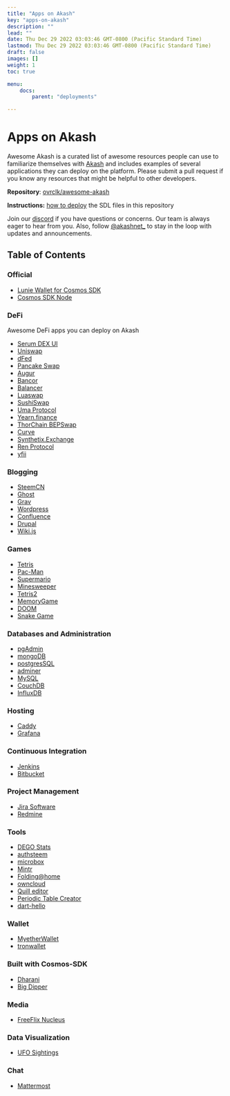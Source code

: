 ```yaml
---
title: "Apps on Akash"
key: "apps-on-akash"
description: ""
lead: ""
date: Thu Dec 29 2022 03:03:46 GMT-0800 (Pacific Standard Time)
lastmod: Thu Dec 29 2022 03:03:46 GMT-0800 (Pacific Standard Time)
draft: false
images: []
weight: 1
toc: true

menu:
    docs:
        parent: "deployments"

---
```

Apps on Akash
=============

Awesome Akash is a curated list of awesome resources people can use to familiarize themselves with [Akash](https://akash.network) and includes examples of several applications they can deploy on the platform. Please submit a pull request if you know any resources that might be helpful to other developers.

**Repository**: [ovrclk/awesome-akash](https://github.com/ovrclk/awesome-akash)

**Instructions:** [how to deploy](https://docs.akash.network/guides/deploy) the SDL files in this repository

Join our [discord](https://discord.akash.network) if you have questions or concerns. Our team is always eager to hear from you. Also, follow [@akashnet\_](https://twitter.com/akashnet_) to stay in the loop with updates and announcements.

Table of Contents
-----------------

### Official

*   [Lunie Wallet for Cosmos SDK](https://github.com/ovrclk/awesome-akash/blob/master/lunie-lite)
*   [Cosmos SDK Node](https://github.com/ovrclk/akash-on-akash)

### DeFi

Awesome DeFi apps you can deploy on Akash

*   [Serum DEX UI](https://github.com/ovrclk/awesome-akash/blob/master/serum)
*   [Uniswap](https://github.com/ovrclk/awesome-akash/blob/master/uniswap)
*   [dFed](https://github.com/ovrclk/awesome-akash/blob/master/dfed)
*   [Pancake Swap](https://github.com/ovrclk/awesome-akash/blob/master/pancake-swap)
*   [Augur](https://github.com/ovrclk/awesome-akash/blob/master/augur)
*   [Bancor](https://github.com/ovrclk/awesome-akash/blob/master/Bancor)
*   [Balancer](https://github.com/ovrclk/awesome-akash/blob/master/Balancer)
*   [Luaswap](https://github.com/ovrclk/awesome-akash/blob/master/luaswap)
*   [SushiSwap](https://github.com/ovrclk/awesome-akash/blob/master/sushiswap)
*   [Uma Protocol](https://github.com/ovrclk/awesome-akash/blob/master/uma-protocol)
*   [Yearn.finance](https://github.com/ovrclk/awesome-akash/blob/master/Yearn.finance)
*   [ThorChain BEPSwap](https://github.com/ovrclk/awesome-akash/blob/master/Thorchain-BEPSwap)
*   [Curve](https://github.com/ovrclk/awesome-akash/blob/master/curve)
*   [Synthetix.Exchange](https://github.com/ovrclk/awesome-akash/blob/master/synthetix.exchange)
*   [Ren Protocol](https://github.com/ovrclk/awesome-akash/blob/master/renprotocol)
*   [yfii](https://github.com/ovrclk/awesome-akash/blob/master/yfii)

### Blogging

*   [SteemCN](https://github.com/ovrclk/awesome-akash/blob/master/steemcn)
*   [Ghost](https://github.com/ovrclk/awesome-akash/blob/master/ghost)
*   [Grav](https://github.com/ovrclk/awesome-akash/blob/master/Grav)
*   [Wordpress](https://github.com/ovrclk/awesome-akash/blob/master/wordpress)
*   [Confluence](https://github.com/ovrclk/awesome-akash/blob/master/confluence)
*   [Drupal](https://github.com/ovrclk/awesome-akash/blob/master/drupal)
*   [Wiki.js](https://github.com/ovrclk/awesome-akash/blob/master/wikijs)

### Games

*   [Tetris](https://github.com/ovrclk/awesome-akash/blob/master/tetris)
*   [Pac-Man](https://github.com/ovrclk/awesome-akash/blob/master/pacman)
*   [Supermario](https://github.com/ovrclk/awesome-akash/blob/master/supermario)
*   [Minesweeper](https://github.com/ovrclk/awesome-akash/blob/master/minesweeper)
*   [Tetris2](https://github.com/ovrclk/awesome-akash/blob/master/tetris2)
*   [MemoryGame](https://github.com/ovrclk/awesome-akash/blob/master/Memorygame)
*   [DOOM](https://github.com/ovrclk/awesome-akash/blob/master/doom)
*   [Snake Game](https://github.com/ovrclk/awesome-akash/blob/master/snake-game)

### Databases and Administration

*   [pgAdmin](https://github.com/ovrclk/awesome-akash/blob/master/pgadmin4)
*   [mongoDB](https://github.com/ovrclk/awesome-akash/blob/master/mongoDB)
*   [postgresSQL](https://github.com/ovrclk/awesome-akash/blob/master/postgres)
*   [adminer](https://github.com/ovrclk/awesome-akash/blob/master/adminer)
*   [MySQL](https://github.com/ovrclk/awesome-akash/blob/master/MySQL)
*   [CouchDB](https://github.com/ovrclk/awesome-akash/blob/master/couchdb)
*   [InfluxDB](https://github.com/ovrclk/awesome-akash/blob/master/influxdb)

### Hosting

*   [Caddy](https://github.com/ovrclk/awesome-akash/blob/master/caddy)
*   [Grafana](https://github.com/ovrclk/awesome-akash/blob/master/grafana)

### Continuous Integration

*   [Jenkins](https://github.com/ovrclk/awesome-akash/blob/master/jenkins)
*   [Bitbucket](https://github.com/ovrclk/awesome-akash/blob/master/bitbucket)

### Project Management

*   [Jira Software](https://github.com/ovrclk/awesome-akash/blob/master/jira)
*   [Redmine](https://github.com/ovrclk/awesome-akash/blob/master/redmine)

### Tools

*   [DEGO Stats](https://github.com/ovrclk/awesome-akash/blob/master/dego-stats)
*   [authsteem](https://github.com/ovrclk/awesome-akash/blob/master/authsteem)
*   [microbox](https://github.com/ovrclk/awesome-akash/blob/master/microbox)
*   [Mintr](https://github.com/ovrclk/awesome-akash/blob/master/mintr)
*   [Folding@home](https://github.com/ovrclk/awesome-akash/blob/master/folding-at-home)
*   [owncloud](https://github.com/ovrclk/awesome-akash/blob/master/owncloud)
*   [Quill editor](https://github.com/ovrclk/awesome-akash/blob/master/quill-editor)
*   [Periodic Table Creator](https://github.com/ovrclk/awesome-akash/blob/master/Periodic-Table-Creator)
*   [dart-hello](https://github.com/ovrclk/awesome-akash/blob/master/dart)

### Wallet

*   [MyetherWallet](https://github.com/ovrclk/awesome-akash/blob/master/MyetherWallet)
*   [tronwallet](https://github.com/ovrclk/awesome-akash/blob/master/tronwallet)

### Built with Cosmos-SDK

*   [Dharani](https://github.com/ovrclk/awesome-akash/blob/master/Dharani)
*   [Big Dipper](https://github.com/ovrclk/awesome-akash/blob/master/big-dipper)

### Media

*   [FreeFlix Nucleus](https://github.com/ovrclk/awesome-akash/blob/master/freeflix-nucleus)

### Data Visualization

*   [UFO Sightings](https://github.com/ovrclk/awesome-akash/blob/master/ufo-data-vis)

### Chat

*   [Mattermost](https://github.com/ovrclk/awesome-akash/blob/master/mattermost)